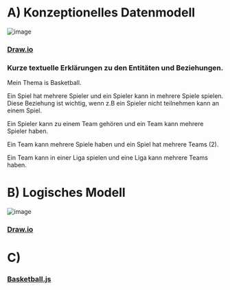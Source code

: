 # A) Konzeptionelles Datenmodell 

![image](https://github.com/user-attachments/assets/c3cd750d-644a-4bff-8f70-0d7f6f5c49fb)

### [Draw.io](Konzeptionell.drawio)

### Kurze textuelle Erklärungen zu den Entitäten und Beziehungen.

Mein Thema is Basketball.

Ein Spiel hat mehrere Spieler und ein Spieler kann in mehrere Spiele spielen.
Diese Beziehung ist wichtig, wenn z.B ein Spieler nicht teilnehmen kann an einem Spiel.

Ein Spieler kann zu einem Team gehören und ein Team kann mehrere Spieler haben.


Ein Team kann mehrere Spiele haben und ein Spiel hat mehrere Teams (2).

Ein Team kann in einer Liga spielen und eine Liga kann mehrere Teams haben.

# B) Logisches Modell
![image](https://github.com/user-attachments/assets/6442167e-48b2-4054-a8df-a404c078ef05)


### [Draw.io](Logisches.drawio)

# C) 
### [Basketball.js](basketball.js)
